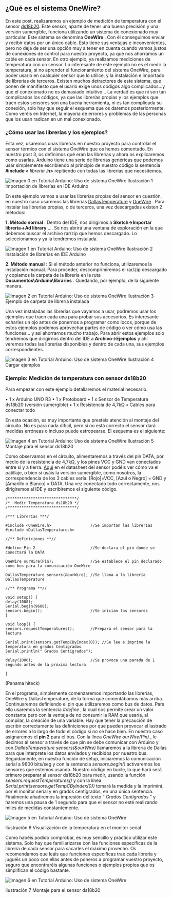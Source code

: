 ## ¿Qué es el sistema OneWire?

En este post, realizaremos un ejemplo de medición de temperatura con el sensor [ds18b20](https://datasheets.maximintegrated.com/en/ds/DS18B20.pdf). Este sensor, aparte de tener una buena precisión y una versión sumergible, funciona utilizando un sistema de conexionado muy particular. Este sistema se denomina **OneWire** . Con él conseguimos enviar y recibir datos por un único cable. Esto tiene sus ventajas e inconvenientes, pero no deja de ser una opción muy a tener en cuenta cuando vamos justos de conexiones de control para nuestro proyecto, ya que nos ahorramos un cable en cada sensor.
En otro ejemplo, ya realizamos mediciones de temperatura con un sensor. Lo interesante de este ejemplo no es el medir la temperatura, si no aprender el funcionamiento del sistema OneWire, para poder usarlo en cualquier sensor que lo utilice, y la instalación e importado de librerías de terceros.
Existen muchos detractores de este sistema, que ponen de manifiesto que el usarlo exige unos códigos algo complicados…y que el conexionado no es demasiado intuitivo… La verdad es que ni son tan complicados los códigos, ya que las librerías propias y los ejemplos que traen estos sensores son una buena herramienta, ni es tan complicada su conexión, solo hay que seguir el esquema que os daremos posteriormente. Como veréis en Internet, la mayoría de errores y problemas de las personas que los usan radican en un mal conexionado.

 

### **¿Cómo usar las librerías y los ejemplos?**

Esta vez, usaremos unas librerías en nuestro proyecto para controlar el sensor térmico con el sistema OneWire que os hemos comentado. En nuestro post 3, os definimos qué eran las librerías y ahora os explicaremos como usarlas. Arduino tiene una serie de librerías genéricas que podemos usar simplemente escribiendo al principio de nuestro código la sentencia **#include <** *librería* **.h>** repitiendo con todas las librerías que necesitemos.


![Imagen 0 en Tutorial Arduino: Uso de sistema OneWire](./img09/210c1310590cae7e913f1c2b228c4849.webp)
Ilustración 1 Importación de librerías en IDE Arduino


En este ejemplo vamos a usar las librerías propias del sensor en cuestión, en nuestro caso usaremos las librerías [DallasTemperature](http://panamahitek.com/wp-content/uploads/2014/01/DallasTemperature.rar) y [OneWire](http://panamahitek.com/wp-content/uploads/2014/01/OneWire.rar) . Para instalar las librerías propias, o de terceros, una vez descargadas existen 2 métodos:

**1.   Método normal** : Dentro del IDE, nos dirigimos a **Sketch->Importar librería->Ad library** …. Se nos abrirá una ventana de exploración en la que debemos buscar el archivo rar/zip que hemos descargado. Lo seleccionamos y ya la tendremos instalada.


![Imagen 1 en Tutorial Arduino: Uso de sistema OneWire](./img09/324ece9f74ed45d8c4f0c3d60600978f.webp)
Ilustración 2 Instalación de librerías en IDE Arduino


**2.   Método manual** : Si el método anterior no funciona, utilizaremos la instalación manual. Para proceder, descomprimiremos el rar/zip descargado y copiamos la carpeta de la librería en la ruta **Documentos\Arduino\libraries** . Quedando, por ejemplo, de la siguiente manera.


![Imagen 2 en Tutorial Arduino: Uso de sistema OneWire](./img09/a2577d9a3451f008a6bacc5ea973eac5.webp)
Ilustración 3 Ejemplo de carpeta de librería instalada


Una vez instaladas las librerías que vayamos a usar, podremos usar los ejemplos que traen cada una para probar sus accesorios. Es interesante echarles un ojo antes de ponernos a programar como locos, porque de estos ejemplos podemos aprovechar partes de código o ver cómo usa las funciones… y así ahorrarnos mucho trabajo. Para abrir estos ejemplos solo tendremos que dirigirnos dentro del IDE a **Archivo->Ejemplos** y ahí veremos todas las librerías disponibles y dentro de cada una, sus ejemplos correspondientes.


![Imagen 3 en Tutorial Arduino: Uso de sistema OneWire](./img09/3057e4c815790ab8b9a258723d6bb44a.webp)
Ilustración 4 Cargar ejemplos

 

### Ejemplo: Medición de temperatura con sensor ds18b20

 

Para empezar con este ejemplo detallaremos el material necesario.

•   1 x Arduino UNO R3
•   1 x Protoboard
•   1 x Sensor de Temperatura ds18b20 (versión sumergible)
•   1 x Resistencia de 4,7kΩ
•   Cables para conectar todo

En esta ocasión, es muy importante que prestéis atención al montaje del circuito. No es para nada difícil, pero si no está correcto el sensor dará medidas erróneas o incluso puede estropearse. El esquema es el siguiente:




![Imagen 4 en Tutorial Arduino: Uso de sistema OneWire](./img09/1aff72f5694049f113c88d7c9a6a9546.webp)
Ilustración 5 Montaje para el sensor ds18b20


Como observamos en el circuito, alimentaremos a través del pin DATA, por medio de la resistencia de 4,7kΩ, y los pines VCC y GND van conectados entre sí y a tierra. [Aquí](http://dlnmh9ip6v2uc.cloudfront.net/datasheets/Sensors/Temp/DS18B20.pdf) en el datasheet del sensor podéis ver cómo va el patillaje, o bien si usáis la versión sumergible, como nosotros, la correspondencia de los 3 cables sería: [Rojo]=VCC, [Azul o Negro] = GND y [Amarillo o Blanco] = DATA.
Una vez conectado todo correctamente, nos dirigiremos al IDE y escribiremos el siguiente código.


```
/******************************/
/*  Medir Temperatura ds18b20 */
/******************************/

/*** Librerías ***/

#include <OneWire.h>                 //Se importan las librerías
#include <DallasTemperature.h>

//** Definiciones **//
 
#define Pin 2                        //Se declara el pin donde se conectará la DATA
 
OneWire ourWire(Pin);                //Se establece el pin declarado como bus para la comunicación OneWire
 
DallasTemperature sensors(&ourWire); //Se llama a la librería DallasTemperature

//** Programa **//

void setup() {
delay(1000);
Serial.begin(9600);
sensors.begin();                     //Se inician los sensores
}
 
void loop() {
sensors.requestTemperatures();       //Prepara el sensor para la lectura
 
Serial.print(sensors.getTempCByIndex(0)); //Se lee e imprime la temperatura en grados Centigrados
Serial.println(" Grados Centigrados");
 
delay(1000);                         //Se provoca una parada de 1 segundo antes de la próxima lectura
 
}
```

(Panama hiteck)

 


En el programa, simplemente comenzaremos importando las librerías, OneWire y DallasTemperature, de la forma que comentábamos más arriba. Continuaremos definiendo el pin que utilizaremos como bus de datos. Para ello usaremos la sentencia *#define* , la cual nos permite crear un valor constante pero con la ventaja de no consumir la RAM que usaría, al compilar, la creación de una variable. Hay que tener la precaución de escribir correctamente las definiciones por que pueden provocar el lastrado de errores a lo largo de todo el código si no se hace bien. En nuestro caso asignaremos el **pin 2** para el bus.
Con la línea *OneWire ourWire(Pin)* , le decimos al sensor a través de que pin se debe comunicar con Arduino y con *DallasTemperature sensors(&ourWire)* llamaremos a la librería de Dallas para que interprete los datos enviados y recibidos por nuestro bus.
Seguidamente, en nuestra función de setup, iniciaremos la comunicación serial a 9600 bits/seg y con la sentencia *sensors.begin()* activaremos los sensores que estemos usando.
Nuestro código en bucle, lo que hará será primero preparar al sensor ds18b20 para medir, usando la función *sensors.requestTemperatures()* y con la línea *Serial.print(sensors.getTempCByIndex(0))* tomará la medida y la imprimirá, por el monitor serial y en grados centígrados, en una única sentencia. Finalmente añadiremos la impresión del texto “ *Grados Centígrados* ” y haremos una pausa de 1 segundo para que el sensor no esté realizando miles de medidas constantemente.





![Imagen 5 en Tutorial Arduino: Uso de sistema OneWire](./img09/dd1602c31745e30d09c8e55b1f1847c2.webp)

Ilustración 6 Visualización de la temperatura en el monitor serial


Como habéis podido comprobar, es muy sencillo y práctico utilizar este sistema. Solo hay que familiarizarse con las funciones específicas de la librería de cada sensor para sacarles el máximo provecho. Os recomendamos que leáis que funciones específicas trae cada librería y juguéis un poco con ellas antes de poneros a programar vuestro proyecto, seguro que encontraréis algunas funciones o ejemplos propios que os simplifican el código bastante.


![Imagen 6 en Tutorial Arduino: Uso de sistema OneWire](./img09/719d38bda8072e0f0316d87605d4832b.webp)

Ilustración 7 Montaje para el sensor ds18b20

 

 

 